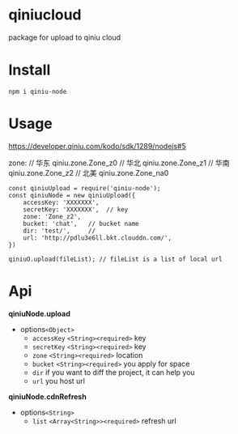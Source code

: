 # qiniucloud
package for upload to qiniu cloud

# Install 

```
npm i qiniu-node
```

# Usage 
https://developer.qiniu.com/kodo/sdk/1289/nodejs#5

zone: 
// 华东	qiniu.zone.Zone_z0
// 华北	qiniu.zone.Zone_z1
// 华南	qiniu.zone.Zone_z2
// 北美	qiniu.zone.Zone_na0

```
const qiniuUpload = require('qiniu-node');
const qiniuNode = new qiniuUpload({
    accessKey: 'XXXXXXX',  
    secretKey: 'XXXXXXX',  // key
    zone: 'Zone_z2', 
    bucket: 'chat',   // bucket name
    dir: 'test/',     // 
    url: 'http://pdlu3e6ll.bkt.clouddn.com/',
})

qiniuO.upload(fileList); // fileList is a list of local url

```

# Api

**qiniuNode.upload**

- options`<Object>`
    - `accessKey`   `<String><required>`  key
    - `secretKey`   `<String><required>`  key
    - `zone`        `<String><required>`  location 
    - `bucket`      `<String><required>`  you apply for space
    - `dir`          if you want to diff the project, it can help you
    - `url`          you host url


**qiniuNode.cdnRefresh**

- options`<String>`
    - `list`   `<Array<String>><required>`  refresh url
